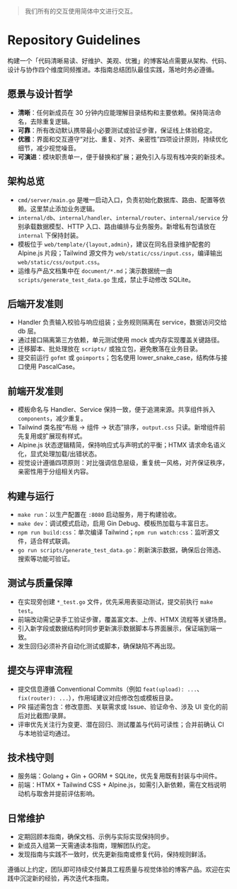 
> 我们所有的交互使用简体中文进行交互。

# Repository Guidelines

构建一个「代码清晰易读、好维护、美观、优雅」的博客站点需要从架构、代码、设计与协作四个维度同频推进。本指南总结团队最佳实践，落地时务必遵循。

## 愿景与设计哲学
- **清晰**：任何新成员在 30 分钟内应能理解目录结构和主要依赖。保持简洁命名，去除重复逻辑。
- **可靠**：所有改动默认携带最小必要测试或验证步骤，保证线上体验稳定。
- **优雅**：界面和交互遵守“对比、重复、对齐、亲密性”四项设计原则，持续优化细节，减少视觉噪音。
- **可演进**：模块职责单一，便于替换和扩展；避免引入与现有栈冲突的新技术。

## 架构总览
- `cmd/server/main.go` 是唯一启动入口，负责初始化数据库、路由、配置等依赖。这里禁止添加业务逻辑。
- `internal/db`、`internal/handler`、`internal/router`、`internal/service` 分别承载数据模型、HTTP 入口、路由编排与业务服务。新增私有包请放在 `internal` 下保持封装。
- 模板位于 `web/template/{layout,admin}`，建议在同名目录维护配套的 Alpine.js 片段；Tailwind 源文件为 `web/static/css/input.css`，编译输出 `web/static/css/output.css`。
- 运维与产品文档集中在 `document/*.md`；演示数据统一由 `scripts/generate_test_data.go` 生成，禁止手动修改 SQLite。

## 后端开发准则
- Handler 负责输入校验与响应组装；业务规则隔离在 service，数据访问交给 db 层。
- 通过接口隔离第三方依赖，单元测试使用 mock 或内存实现覆盖关键路径。
- 迁移脚本、批处理放在 `scripts/` 或独立包，避免散落在业务目录。
- 提交前运行 `gofmt` 或 `goimports`；包名使用 lower_snake_case，结构体与接口使用 PascalCase。

## 前端开发准则
- 模板命名与 Handler、Service 保持一致，便于追溯来源。共享组件拆入 `components`，减少重复。
- Tailwind 类名按“布局 → 组件 → 状态”排序，`output.css` 只读。新增组件前先复用或扩展现有样式。
- Alpine.js 状态逻辑精简，保持响应式与声明式的平衡；HTMX 请求命名语义化，显式处理加载/出错状态。
- 视觉设计遵循四项原则：对比强调信息层级，重复统一风格，对齐保证秩序，亲密性用于分组相关内容。

## 构建与运行
- `make run`：以生产配置在 `:8080` 启动服务，用于构建验收。
- `make dev`：调试模式启动，启用 Gin Debug、模板热加载与丰富日志。
- `npm run build:css`：单次编译 Tailwind；`npm run watch:css`：监听源文件，适合样式联调。
- `go run scripts/generate_test_data.go`：刷新演示数据，确保后台筛选、搜索等功能可验证。

## 测试与质量保障
- 在实现旁创建 `*_test.go` 文件，优先采用表驱动测试，提交前执行 `make test`。
- 前端改动需记录手工验证步骤，覆盖富文本、上传、HTMX 流程等关键场景。
- 引入新字段或数据结构时同步更新演示数据脚本与界面展示，保证端到端一致。
- 发生回归必须补齐自动化测试或脚本，确保缺陷不再出现。

## 提交与评审流程
- 提交信息遵循 Conventional Commits（例如 `feat(upload): ...`、`fix(router): ...`），作用域建议对应修改包或模板目录。
- PR 描述需包含：修改意图、关联需求或 Issue、验证命令、涉及 UI 变化的前后对比截图/录屏。
- 评审优先关注行为变更、潜在回归、测试覆盖与代码可读性；合并前确认 CI 与本地验证均通过。

## 技术栈守则
- 服务端：Golang + Gin + GORM + SQLite，优先复用既有封装与中间件。
- 前端：HTMX + Tailwind CSS + Alpine.js，如需引入新依赖，需在文档说明动机与取舍并提前评估影响。

## 日常维护
- 定期回顾本指南，确保文档、示例与实际实现保持同步。
- 新成员入组第一天需通读本指南，理解团队约定。
- 发现指南与实践不一致时，优先更新指南或修复代码，保持规则鲜活。

遵循以上约定，团队即可持续交付兼具工程质量与视觉体验的博客产品。欢迎在实践中沉淀新的经验，再次迭代本指南。